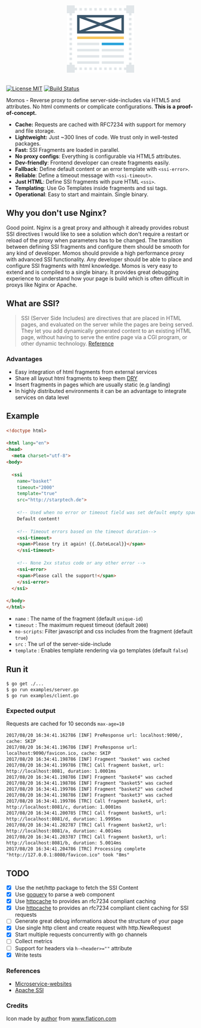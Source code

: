 <p align="center">
    <img src="logo.png" alt="Momos logo" /><br /><br />
</p>

[![License MIT](https://img.shields.io/badge/License-MIT-blue.svg)](http://opensource.org/licenses/MIT)
[![Build Status](https://travis-ci.org/hemerajs/momos.svg?branch=master)](http://travis-ci.org/hemerajs/momos)

Momos - Reverse proxy to define server-side-includes via HTML5 and attributes. No html comments or complicate configurations. **This is a proof-of-concept.** 

- **Cache:** Requests are cached with RFC7234 with support for memory and file storage.
- **Lightweight:** Just ~300 lines of code. We trust only in well-tested packages.
- **Fast:** SSI Fragments are loaded in parallel.
- **No proxy configs**: Everything is configurable via HTML5 attributes.
- **Dev-friendly**: Frontend developer can create fragments easily.
- **Fallback**: Define default content or an error template with `<ssi-error>`.
- **Reliable**: Define a timeout message with `<ssi-timeout>`.
- **Just HTML**: Define SSI fragments with pure HTML `<ssi>`.
- **Templating**: Use Go Templates inside fragments and ssi tags.
- **Operational**: Easy to start and maintain. Single binary.

## Why you don't use Nginx?
Good point. Nginx is a great proxy and although it already provides robust SSI directives I would like to see a solution which don't require a restart or reload of the proxy when parameters has to be changed. The transition between defining SSI fragments and configure them should be smooth for any kind of developer. Momos should provide a high performance proxy with advanced SSI functionality. Any developer should be able to place and configure SSI fragments with html knowledge. Momos is very easy to extend and is compiled to a single binary. It provides great debugging experience to understand how your page is build which is often difficult in proxys like Nginx or Apache.

## What are SSI?

> SSI (Server Side Includes) are directives that are placed in HTML pages, and evaluated on the server while the pages are being served. They let you add dynamically generated content to an existing HTML page, without having to serve the entire page via a CGI program, or other dynamic technology.
[Reference](https://httpd.apache.org/docs/current/howto/ssi.html#page-header)

### Advantages

- Easy integration of html fragments from external services
- Share all layout html fragments to keep them [DRY](https://en.wikipedia.org/wiki/Don%27t_repeat_yourself)
- Insert fragments in pages which are usually static (e.g landing) 
- In highly distributed environments it can be an advantage to integrate services on data level


## Example
```html
<!doctype html>

<html lang="en">
<head>
  <meta charset="utf-8">
<body>

  <ssi
    name="basket"
    timeout="2000"
    template="true"
    src="http://starptech.de">

    <!-- Used when no error or timeout field was set default empty space -->
    Default content!
    
    <!-- Timeout errors based on the timeout duration-->
    <ssi-timeout>
    <span>Please try it again! {{.DateLocal}}</span>
    </ssi-timeout>
    
    <!-- None 2xx status code or any other error -->
    <ssi-error>
    <span>Please call the support!</span>
    </ssi-error>
  </ssi>
  
</body>
</html>
```

- `name`      : The name of the fragment (default `unique-id`)
- `timeout`   : The maximum request timeout (default `2000`)
- `no-scripts`: Filter javascript and css includes from the fragment (default `true`)
- `src`       : The url of the server-side-include
- `template`  : Enables template rendering via go templates (default `false`)

## Run it

```
$ go get ./...
$ go run examples/server.go
$ go run examples/client.go
```
### Expected output
Requests are cached for 10 seconds `max-age=10`
```
2017/08/20 16:34:41.162786 [INF] PreResponse url: localhost:9090/, cache: SKIP
2017/08/20 16:34:41.196786 [INF] PreResponse url: localhost:9090/favicon.ico, cache: SKIP
2017/08/20 16:34:41.198786 [INF] Fragment "basket" was cached
2017/08/20 16:34:41.199786 [TRC] Call fragment basket, url: http://localhost:8081, duration: 1.0001ms
2017/08/20 16:34:41.198786 [INF] Fragment "basket4" was cached
2017/08/20 16:34:41.198786 [INF] Fragment "basket5" was cached
2017/08/20 16:34:41.199786 [INF] Fragment "basket2" was cached
2017/08/20 16:34:41.198786 [INF] Fragment "basket3" was cached
2017/08/20 16:34:41.199786 [TRC] Call fragment basket4, url: http://localhost:8081/c, duration: 1.0001ms
2017/08/20 16:34:41.200785 [TRC] Call fragment basket5, url: http://localhost:8081/d, duration: 1.9995ms
2017/08/20 16:34:41.202787 [TRC] Call fragment basket2, url: http://localhost:8081/a, duration: 4.0014ms
2017/08/20 16:34:41.203787 [TRC] Call fragment basket3, url: http://localhost:8081/b, duration: 5.0014ms
2017/08/20 16:34:41.204786 [TRC] Processing complete "http://127.0.0.1:8080/favicon.ico" took "8ms"
```


## TODO
- [X] Use the net/http package to fetch the SSI Content
- [X] Use [goquery](https://github.com/PuerkitoBio/goquery) to parse a web component
- [X] Use [httpcache](https://github.com/lox/httpcache) to provides an rfc7234 compliant caching
- [X] Use [httpcache](https://github.com/gregjones/httpcache) to provides an rfc7234 compliant client caching for SSI requests
- [ ] Generate great debug informations about the structure of your page
- [X] Use single http client and create request with http.NewRequest
- [X] Start multiple requests concurrently with go channels
- [ ] Collect metrics
- [ ] Support for headers via `h-<header>=""` attribute
- [X] Write tests

### References
- [Microservice-websites](https://gustafnk.github.io/microservice-websites/#integration-techniques)
- [Apache SSI](https://httpd.apache.org/docs/current/howto/ssi.html#page-header)
### Credits
Icon made by [author](https://www.flaticon.com/authors/dinosoftlabs) from www.flaticon.com
